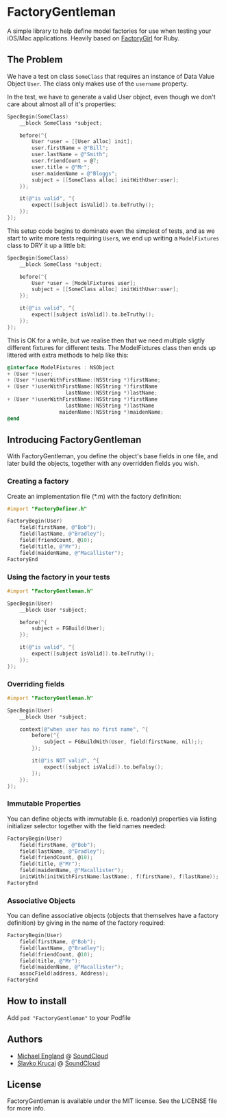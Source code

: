 # FactoryGentleman

A simple library to help define model factories for use when testing your iOS/Mac applications. Heavily based on [FactoryGirl](https://github.com/thoughtbot/factory_girl) for Ruby.

## The Problem

We have a test on class `SomeClass` that requires an instance of Data Value Object `User`. The class only makes use of the `username` property.

In the test, we have to generate a valid User object, even though we don't care about almost all of it's properties:

```objective-c
SpecBegin(SomeClass)
    __block SomeClass *subject;

    before(^{
        User *user = [[User alloc] init];
        user.firstName = @"Bill";
        user.lastName = @"Smith";
        user.friendCount = @7;
        user.title = @"Mr";
        user.maidenName = @"Bloggs";
        subject = [[SomeClass alloc] initWithUser:user];
    });

    it(@"is valid", ^{
        expect([subject isValid]).to.beTruthy();
    });
});
```

This setup code begins to dominate even the simplest of tests, and as we start to write more tests requiring `User`s, we end up writing a `ModelFixtures` class to DRY it up a little bit:

```objective-c
SpecBegin(SomeClass)
    __block SomeClass *subject;

    before(^{
        User *user = [ModelFixtures user];
        subject = [[SomeClass alloc] initWithUser:user];
    });

    it(@"is valid", ^{
        expect([subject isValid]).to.beTruthy();
    });
});
```

This is OK for a while, but we realise then that we need multiple sligtly different fixtures for different tests. The ModelFixtures class then ends up littered with extra methods to help like this:

```objective-c
@interface ModelFixtures : NSObject
+ (User *)user;
+ (User *)userWithFirstName:(NSString *)firstName;
+ (User *)userWithFirstName:(NSString *)firstName
                   lastName:(NSString *)lastName;
+ (User *)userWithFirstName:(NSString *)firstName
                   lastName:(NSString *)lastName
                 maidenName:(NSString *)maidenName;
@end
```

## Introducing FactoryGentleman

With FactoryGentleman, you define the object's base fields in one file, and later build the objects, together with any overridden fields you wish.

### Creating a factory

Create an implementation file (*.m) with the factory definition:

```objective-c
#import "FactoryDefiner.h"

FactoryBegin(User)
    field(firstName, @"Bob");
    field(lastName, @"Bradley");
    field(friendCount, @10);
    field(title, @"Mr");
    field(maidenName, @"Macallister");
FactoryEnd
```

### Using the factory in your tests

```objective-c
#import "FactoryGentleman.h"

SpecBegin(User)
    __block User *subject;

    before(^{
        subject = FGBuild(User);
    });

    it(@"is valid", ^{
        expect([subject isValid]).to.beTruthy();
    });
});
```

### Overriding fields

```objective-c
#import "FactoryGentleman.h"

SpecBegin(User)
    __block User *subject;

    context(@"when user has no first name", ^{
        before(^{
            subject = FGBuildWith(User, field(firstName, nil););
        });

        it(@"is NOT valid", ^{
            expect([subject isValid]).to.beFalsy();
        });
    });
});
```

### Immutable Properties

You can define objects with immutable (i.e. readonly) properties via listing initializer selector together with the field names needed:

```objective-c
FactoryBegin(User)
    field(firstName, @"Bob");
    field(lastName, @"Bradley");
    field(friendCount, @10);
    field(title, @"Mr");
    field(maidenName, @"Macallister");
    initWith(initWithFirstName:lastName:, f(firstName), f(lastName));
FactoryEnd
```

### Associative Objects

You can define associative objects (objects that themselves have a factory definition) by giving in the name of the factory required:

```objective-c
FactoryBegin(User)
    field(firstName, @"Bob");
    field(lastName, @"Bradley");
    field(friendCount, @10);
    field(title, @"Mr");
    field(maidenName, @"Macallister");
    assocField(address, Address);
FactoryEnd
```

## How to install

Add `pod "FactoryGentleman"` to your Podfile

## Authors

  - [Michael England](https://github.com/michaelengland) @ [SoundCloud](https://github.com/soundcloud)
  - [Slavko Krucaj](https://github.com/SlavkoKrucaj) @ [SoundCloud](https://github.com/soundcloud)

## License

FactoryGentleman is available under the MIT license. See the LICENSE file for more info.
